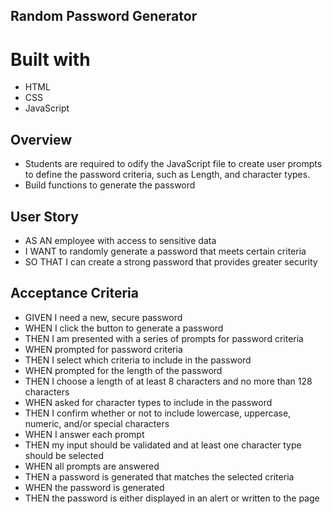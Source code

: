 ## Random Password Generator

# Built with
* HTML
* CSS
* JavaScript


## Overview
* Students are required to odify the JavaScript file to create user prompts to define the password criteria, such as Length, and character types.
* Build functions to generate the password

## User Story
* AS AN employee with access to sensitive data
* I WANT to randomly generate a password that meets certain criteria
* SO THAT I can create a strong password that provides greater security


## Acceptance Criteria
* GIVEN I need a new, secure password
* WHEN I click the button to generate a password
* THEN I am presented with a series of prompts for password criteria
* WHEN prompted for password criteria
* THEN I select which criteria to include in the password
* WHEN prompted for the length of the password
* THEN I choose a length of at least 8 characters and no more than 128 characters
* WHEN asked for character types to include in the password
* THEN I confirm whether or not to include lowercase, uppercase, numeric, and/or special characters
* WHEN I answer each prompt
* THEN my input should be validated and at least one character type should be selected
* WHEN all prompts are answered
* THEN a password is generated that matches the selected criteria
* WHEN the password is generated
* THEN the password is either displayed in an alert or written to the page


